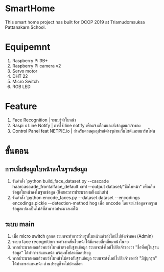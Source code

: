 # SmartHome
This smart home project has built for OCOP 2019 at Triamudomsuksa Pattanakarn School.

# Equipemnt
1) Raspberry Pi 3B+
2) Raspberry Pi camera v2
3) Servo motor
4) DHT 22
5) Micro Switch
6) RGB LED

# Feature
1) Face Recognition | ระบบรู้จำใบหน้า
2) Raspi x Line Notify | การใช้ line notify เพื่อแจ้งเตือนและส่งข้อมูลแก่เจ้าของ
3) Control Panel feat NETPIE.io | สำหรับควบคุมอุปรณ์ต่างๆผ่านเว็บไซต์และสมาร์ทโฟน

# ขั้นตอน
 ## การเพิ่มข้อมูลใบหน้าลงในฐานข้อมูล
 1) รันคำสั่ง `python build_face_dataset.py --cascade haarcascade_frontalface_default.xml --output dataset/"ชื่อใบหน้า"
   เพื่อเก็บข้อมูลใบหน้าลงในฐานข้อมูล (ยิ่งเยอะการประมวลผลยิ่งแม่นยำ)
 2) รันคำสั่ง `python encode_faces.py --dataset dataset --encodings encodings.pickle --detection-method hog
   เพื่อ encode โดยจะนำข้อมูลจากฐานข้อมูลแปลงเป็นไฟล์ที่สามารถประมวลผลได้ 
 ## ระบบ main
 1) เมื่อ micro switch ถูกกด ระบบจะทำการถ่ายรูปใบหน้าแล้วส่งไลน์ไปยังเจ้าของ (Admin)
 2) ระบบ face recognition จะทำงานยื่นใบหน้าให้มีกรอบสี่เหลี่ยมหน้าในจอ
 3) หากประมวลผลแล้วพบว่าใบหน้าตรงกับฐานข้อมูล ระบบจะส่งไลน์ไปยังเจ้าของว่า "ชื่อที่อยู่ในฐานข้อมูล" ได้ทำการสแกนหน้า พร้อมทั้งปลดล๊อคประตู
 4) หากประมวลผลแล้วพบว่าใบหน้าไม่ตรงกับฐานข้อมูล ระบบจะส่งไลน์ไปยังเจ้าของว่า "มีผู้บุกรุก" ได้ทำการสแกนหน้า ส่วนประตูก็จะไม่ปลดล็อค
 

